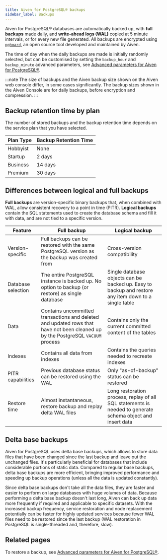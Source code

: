 ```yaml
---
title: Aiven for PostgreSQL® backups
sidebar_label: Backups
---
```


Aiven for PostgreSQL® databases are automatically backed up, with **full backups** made daily, and **write-ahead logs (WAL)** copied at 5 minute intervals, or for every new file generated.
All backups are encrypted using
[`pghoard`](https://github.com/aiven/pghoard), an open source tool developed and
maintained by Aiven.

The time of day when the daily backups are made is initially randomly
selected, but can be customised by setting the `backup_hour` and
`backup_minute` advanced parameters, see
[Advanced parameters for Aiven for PostgreSQL®](/docs/products/postgresql/reference/advanced-params).

:::note
The size of backups and the Aiven backup size shown on the Aiven web
console differ, in some cases significantly. The backup sizes shown in
the Aiven Console are for daily backups, before encryption and
compression.
:::

## Backup retention time by plan

The number of stored backups and the backup retention time depends on
the service plan that you have selected.

| Plan Type | Backup Retention Time |
| --------- | --------------------- |
| Hobbyist  | None                  |
| Startup   | 2 days                |
| Business  | 14 days               |
| Premium   | 30 days               |

## Differences between logical and full backups

**Full backups** are version-specific binary backups that, when combined
with WAL, allow consistent recovery to a point in time (PITR). **Logical
backups** contain the SQL statements used to create the database schema
and fill it with data, and are not tied to a specific version.

| Feature            | Full backup                                                                                                                     | Logical backup                                                                                             |
| ------------------ | ------------------------------------------------------------------------------------------------------------------------------- | ---------------------------------------------------------------------------------------------------------- |
| Version-specific   | Full backups can be restored with the same PostgreSQL version as the backup was created from                                    | Cross-version compatibility                                                                                |
| Database selection | The entire PostgreSQL instance is backed up. No option to backup (or restore) as single database                                | Single database objects can be backed up. Easy to backup and restore any item down to a single table       |
| Data               | Contains uncommitted transactions and deleted and updated rows that have not been cleaned up by the PostgreSQL `VACUUM` process | Contains only the current committed content of the tables                                                  |
| Indexes            | Contains all data from indexes                                                                                                  | Contains the queries needed to recreate indexes                                                            |
| PITR capabilities  | Previous database status can be restored using the WAL                                                                          | Only "as-of-backup" status can be restored                                                                 |
| Restore time       | Almost instantaneous, restore backup and replay delta WAL files                                                                 | Long restoration process, replay of all SQL statements is needed to generate schema object and insert data |

## Delta base backups

Aiven for PostgreSQL uses delta base backups, which allows to store data
files that have been changed since the last backup and leave out the
unchanged files. It's particularly beneficial for databases that
include considerable portions of static data. Compared to regular base
backups, delta base backups are more efficient, bringing improved
performance and speeding up backup operations (unless all the data is
updated constantly).

Since delta base backups don't take all the data files, they are faster
and easier to perform on large databases with huge volumes of data.
Because performing a delta base backup doesn't last long, Aiven can
back up data more frequently if required and applicable to specific
datasets. With the increased backup frequency, service restoration and
node replacement potentially can be faster for highly updated services
because fewer WAL files need to be restored since the last backup (WAL
restoration in PostgreSQL is single-threaded and, therefore, slow).

## Related pages

To restore a backup, see
[Advanced parameters for Aiven for PostgreSQL®](/docs/products/postgresql/reference/advanced-params).
